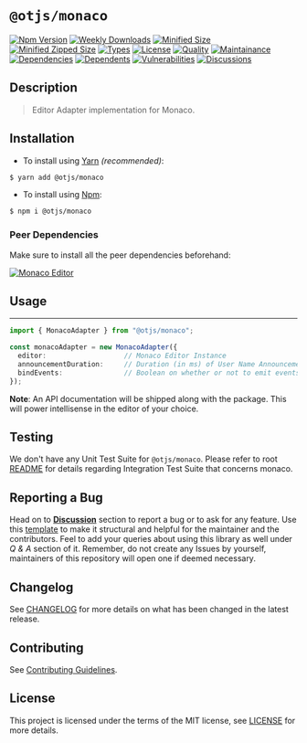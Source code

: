 # `@otjs/monaco`

[![Npm Version](https://img.shields.io/npm/v/@otjs/monaco)](https://www.npmjs.com/package/@otjs/monaco)
[![Weekly Downloads](https://img.shields.io/npm/dw/@otjs/monaco)](https://www.npmjs.com/package/@otjs/monaco)
[![Minified Size](https://img.shields.io/bundlephobia/min/@otjs/monaco)](https://www.npmjs.com/package/@otjs/monaco)
[![Minified Zipped Size](https://img.shields.io/bundlephobia/minzip/@otjs/monaco)](https://www.npmjs.com/package/@otjs/monaco)
[![Types](https://img.shields.io/npm/types/@otjs/monaco)](https://www.npmjs.com/package/@otjs/monaco)
[![License](https://img.shields.io/npm/l/@otjs/monaco)](https://github.com/Progyan1997/Operational-Transformation/blob/main/packages/monaco/LICENSE)
[![Quality](https://img.shields.io/npms-io/quality-score/@otjs/monaco)](https://www.npmjs.com/package/@otjs/monaco)
[![Maintainance](https://img.shields.io/npms-io/maintenance-score/@otjs/monaco)](https://www.npmjs.com/package/@otjs/monaco)
[![Dependencies](https://img.shields.io/librariesio/release/npm/@otjs/monaco)](https://www.npmjs.com/package/@otjs/monaco)
[![Dependents](https://img.shields.io/librariesio/dependents/npm/@otjs/monaco)](https://www.npmjs.com/package/@otjs/monaco)
[![Vulnerabilities](https://img.shields.io/snyk/vulnerabilities/npm/@otjs/monaco)](https://github.com/Progyan1997/Operational-Transformation/blob/main/.github/SECURITY.md)
[![Discussions](https://img.shields.io/github/discussions/Progyan1997/Operational-Transformation)](https://github.com/Progyan1997/Operational-Transformation/discussions)

## Description

> Editor Adapter implementation for Monaco.

## Installation

- To install using [Yarn](https://yarnpkg.com) _(recommended)_:

```sh
$ yarn add @otjs/monaco
```

- To install using [Npm](https://www.npmjs.com):

```sh
$ npm i @otjs/monaco
```

### Peer Dependencies

Make sure to install all the peer dependencies beforehand:

[![Monaco Editor](https://img.shields.io/npm/dependency-version/@otjs/firebase-monaco/peer/monaco-editor)](https://www.npmjs.com/package/monaco-editor)

## Usage

---

```ts
import { MonacoAdapter } from "@otjs/monaco";

const monacoAdapter = new MonacoAdapter({
  editor:                   // Monaco Editor Instance
  announcementDuration:     // Duration (in ms) of User Name Announcement beside Cursor (optional)
  bindEvents:               // Boolean on whether or not to emit events from Adapter (optional)
});
```

**Note**: An API documentation will be shipped along with the package. This will power intellisense in the editor of your choice.

## Testing

We don't have any Unit Test Suite for `@otjs/monaco`. Please refer to root [README](https://github.com/Progyan1997/Operational-Transformation/blob/main/README.md) for details regarding Integration Test Suite that concerns monaco.

## Reporting a Bug

Head on to [**Discussion**](https://github.com/Progyan1997/Operational-Transformation/discussions) section to report a bug or to ask for any feature. Use this [template](https://github.com/Progyan1997/Operational-Transformation/discussions/30) to make it structural and helpful for the maintainer and the contributors. Feel to add your queries about using this library as well under _Q & A_ section of it. Remember, do not create any Issues by yourself, maintainers of this repository will open one if deemed necessary.

## Changelog

See [CHANGELOG](https://github.com/Progyan1997/Operational-Transformation/blob/main/CHANGELOG.md) for more details on what has been changed in the latest release.

## Contributing

See [Contributing Guidelines](https://github.com/Progyan1997/Operational-Transformation/blob/main/.github/CONTRIBUTING.md).

## License

This project is licensed under the terms of the MIT license, see [LICENSE](https://github.com/Progyan1997/Operational-Transformation/blob/main/packages/monaco/LICENSE) for more details.
